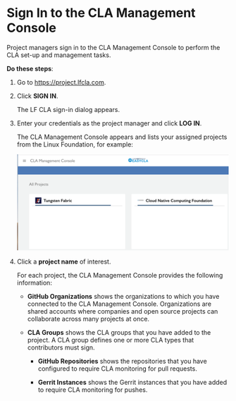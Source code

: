 # Sign In to the CLA Management Console
Project managers sign in to the CLA Management Console to perform the CLA set-up and management tasks.

**Do these steps**:

1. Go to <https://project.lfcla.com>.

1. Click **SIGN IN**.

   The LF CLA sign-in dialog appears.

1. Enter your credentials as the project manager and click **LOG IN**.

   The CLA Management Console appears and lists your assigned projects from the Linux Foundation, for example:

   ![CLA Management All Projects](imgs/CLA-Management-All-Projects.png)

1. Click a **project name** of interest.

   For each project, the CLA Management Console provides the following information:

   * **GitHub Organizations** shows the organizations to which you have connected to the CLA Management Console. Organizations are shared accounts where companies and open source projects can collaborate across many projects at once.

   * **CLA Groups** shows the CLA groups that you have added to the project. A CLA group defines one or more CLA types that contributors must sign.

      * **GitHub Repositories** shows the repositories that you have configured to require CLA monitoring for pull requests.

      * **Gerrit Instances** shows the Gerrit instances that you have added to require CLA monitoring for pushes.